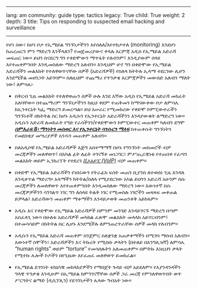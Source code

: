 

---

lang: am
community: guide
type: tactics
legacy: True
child: True
weight: 2
depth: 3
title: Tips on responding to suspected email hacking and surveillance

---

የሆነ ሰው፣ ከሆነ ቦታ የኢሜይል ግንኙነታችንን እየሰለለ/እየተከታተለ (monitoring) እንደሆነ ከጠረጠርን ምን ማድረግ እንችላለን? የመጀመሪያውና ቀላሉ እርምጃ አዲስ የኢሜይል አድራሻ መፍጠር ነው። ይህን ስናደርግ ግን የቀድሞውን ማጥፋት የለብንም፤ እንዲያውም ሰላዩ እየተጠቀምንበት እንዲመስለው ማድረግ አለብን። እንዲህም ሆኖ ግን በቀድሞው የኢሜይል አድራሻችን መልእክት የተለዋወጥናቸው ሰዎች (አድራሻዎች) የስለላ ክትትሉ ኢላማ ተደርገው ሊሆን እንደሚችል መዘንጋት አይገባም። ስለዚህም ተጨማሪ የጥንቃቄ እርምጃዎችን መውሰድ አለብን ማለት ነው፤ ለምሳሌ፦

- በቅርብ ጊዜ መልእክት የተለዋወጡን ሰዎች ሁሉ እንደ እኛው አዲስ የኢሜይል አድራሻ መክፈት አለባቸው። በተጨማሪም ግንኙነታችንን ከዚህ ቀደም ተጠቅመን ከማናውቀው ቦታ ለምሳሌ ከኢንተርኔት ካፌ ማድረግ ይመረጣል። ይህ አሠራር የሚመከረው የቀድሞ ኮምፒውተራችን ግንኙነቶች በክትትል ስር ከሆኑ አዲሱን የኢንተርኔት አድራሻችንን እንዳያውቁት ለማድረግ ነው። አዲሱን አድራሻ ለመክፈት የግድ የራሳችንን/የቀድሞውን ኮምፒውተር መጠቀም ካለብን ደግሞ [***በምእራፍ 8፡ ማንነትን መሰወር እና የኢንተርኔት ሳንሱርን ማለፍ***](/am/chapter-8) ከተጠቀሱት ግንኙነትን የመደበቂያ መሣሪያዎች አንዱን መጠቀም አለብን። 

- ስለአዲሶቹ የኢሜይል አድራሻዎች እጅግ አስተማማኝ በሆኑ የግንኙነት መስመሮች ብቻ መረጃዎችን መለዋወጥ፤ በአካል ፊት ለፊት ተገናኝቶ መነጋገር፣ ምሥጢራዊነቱ የተጠበቀ የፈጣን መልእክት ወይም ኢንክሪፕት የተደረገ  [*ቪኦአይፒ (VoIP)*](/am/glossary#VoIP) ብቻ መጠቀም።

- በቀድሞ የኢሜይል አድራሻችን የነበሩውን የትራፊክ ፍሰት መጠን ቢያንስ ለተወሰነ ጊዜ እንዳለ እንዲቀጥል ማድረግ። አላማችን ክትትል/ስለላ የሚያደርገው አካል ይህንን አድራሻ አሁንም ስሱ መረጃዎችን ለመለዋወጥ እየተጠቀምንበት እንዲመስለው ማድረግ ነው። እውነተኛ ስሱ መረጃዎቻችንን ሳንገልጥ ነገር ግን ለሰላዩ ትልቅ ነገር የሚመስሉ ነገሮችን መጻጻፍ መቀጠል ይቻላል፤ አድራሻውን መጠቀም ማቆማችን እንዳይታወቅ መጠንቀቅ አይከፋም። 

- አዲሱ እና የቀድሞው የኢሜይል አድራሻዎች በምንም መንገድ እንዳይገናኙ ማድረግ በጣም አስፈላጊ ነው። በሁለቱ አድራሻዎች መካከል ፈጽሞ መልእክት መላላክ አይኖርብንም፤ በተመሳሳይም በክትትል ስር ሊሆኑ እንደሚችሉ ለምንጠረጥራቸው ሰዎች መላክ የለብንም።

- አዲሱን የኢሜይል አድራሻ መጠቀም ስንጀምር ስለቋንቋ አጠቃቀማችን በሚገባ ማሰብ አለብን። እውነተኛ ስሞችን፣ አድራሻዎችን እና ትኩረት የሚስቡ ቃላትን (በተለይ በእንግሊዝኛ) ለምሳሌ “human rights” ወይም “torture’’ የመሳሰሉትን አለመጠቀም። በምትኩ እነዚህን ቃላት የሚተኩ ሌሎች ኮዶችን በየጊዜው እየፈጠሩ መለዋወጥ ይመከራል።

- የኢሜይል ደኅንነት ቴክኒካዊ መከላከያዎችን የማበጀት ጉዳይ ብቻ አይደለም። የእያንዳንዳችን ግላዊ ጥንቃቄ እንዲሁም በኢሜይል ከምንገናኛቸው ሰዎች ጋራ መረጃ የምንለዋወጥበት ወጥ ሥርዓትና ልማድ (ዲሲፕሊን) የደኅንነታችን ሌላው ግብአት ነው።


